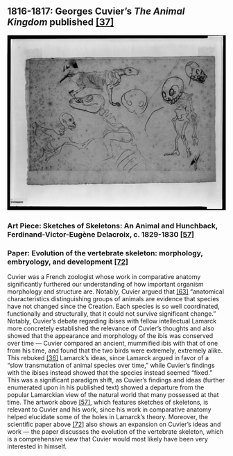 ## 1816-1817: Georges Cuvier’s <em>The Animal Kingdom</em> published [[37]](https://www.cambridge.org/core/books/animal-kingdom/B467ED34A254AB891D0A4252B1BC7070)

![pic](/images/1816-1817.jpeg)

### Art Piece: Sketches of Skeletons: An Animal and Hunchback, Ferdinand-Victor-Eugène Delacroix, c. 1829-1830 [[57]](https://hvrd.art/o/295664)

### Paper: Evolution of the vertebrate skeleton: morphology, embryology, and development [[72]](https://zoologicalletters.biomedcentral.com/articles/10.1186/s40851-014-0007-7)

Cuvier was a French zoologist whose work in comparative anatomy significantly furthered our understanding of how important organism morphology and structure are. Notably, Cuvier argued that [[63]](https://www.britannica.com/biography/Georges-Cuvier) “anatomical characteristics distinguishing groups of animals are evidence that species have not changed since the Creation. Each species is so well coordinated, functionally and structurally, that it could not survive significant change.” Notably, Cuvier’s debate regarding ibises with fellow intellectual Lamarck more concretely established the relevance of Cuvier’s thoughts and also showed that the appearance and morphology of the ibis was conserved over time — Cuvier compared an ancient, mummified ibis with that of one from his time, and found that the two birds were extremely, extremely alike. This rebuked [[36]](https://doi.org/10.1371/journal.pbio.2005558) Lamarck’s ideas, since Lamarck argued in favor of a “slow transmutation of animal species over time,” while Cuvier’s findings with the ibises instead showed that the species instead seemed “fixed.” This was a significant paradigm shift, as Cuvier’s findings and ideas (further enumerated upon in his published text) showed a departure from the popular Lamarckian view of the natural world that many possessed at that time. The artwork above [[57]](https://hvrd.art/o/295664), which features sketches of skeletons, is relevant to Cuvier and his work, since his work in comparative anatomy helped elucidate some of the holes in Lamarck’s theory. Moreover, the scientific paper above [[72]](https://zoologicalletters.biomedcentral.com/articles/10.1186/s40851-014-0007-7) also shows an expansion on Cuvier’s ideas and work — the paper discusses the evolution of the vertebrate skeleton, which is a comprehensive view that Cuvier would most likely have been very interested in himself. 
